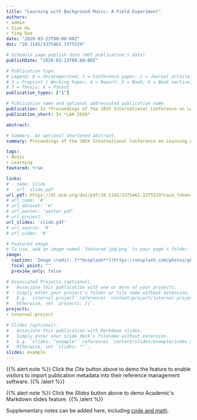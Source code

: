 ```yaml
---
title: "Learning with Background Music: A Field Experiment"
authors:
- admin
- Xiao Hu
- Ying Que
date: "2020-03-23T00:00:00Z"
doi: "10.1145/3375462.3375529"

# Schedule page publish date (NOT publication's date).
publishDate: "2020-03-23T00:00:00Z"

# Publication type.
# Legend: 0 = Uncategorized; 1 = Conference paper; 2 = Journal article;
# 3 = Preprint / Working Paper; 4 = Report; 5 = Book; 6 = Book section;
# 7 = Thesis; 8 = Patent
publication_types: ["1"]

# Publication name and optional abbreviated publication name.
publication: In *Proceedings of the 10th International Conference on Learning Analytics & Knowledge*
publication_short: In *LAK 2020*

abstract: 

# Summary. An optional shortened abstract.
summary: Proceedings of the 10th International Conference on Learning Analytics & Knowledge (LAK 2020).

tags:
- Music
- Learning
featured: true

links:
# - name: Slide
#   url: slide.pdf
url_pdf: https://dl.acm.org/doi/pdf/10.1145/3375462.3375529?casa_token=x8k_YuvsAqsAAAAA:fD7ULf_AkrzV-u77siACYQ_K_ZQjjB9y4nkmwlyEtQtgC6F99Teqrgg_p5Oye5RnjWrQzYUhwGEp
# url_code: '#'
# url_dataset: '#'
# url_poster: 'poster.pdf'
# url_project: ''
url_slides: 'slide.pdf'
# url_source: '#'
# url_video: '#'

# Featured image
# To use, add an image named `featured.jpg/png` to your page's folder. 
image:
  caption: 'Image credit: [**Unsplash**](https://unsplash.com/photos/pLCdAaMFLTE)'
  focal_point: ""
  preview_only: false

# Associated Projects (optional).
#   Associate this publication with one or more of your projects.
#   Simply enter your project's folder or file name without extension.
#   E.g. `internal-project` references `content/project/internal-project/index.md`.
#   Otherwise, set `projects: []`.
projects:
- internal-project

# Slides (optional).
#   Associate this publication with Markdown slides.
#   Simply enter your slide deck's filename without extension.
#   E.g. `slides: "example"` references `content/slides/example/index.md`.
#   Otherwise, set `slides: ""`.
slides: example
---
```


{{% alert note %}}
Click the *Cite* button above to demo the feature to enable visitors to import publication metadata into their reference management software.
{{% /alert %}}

{{% alert note %}}
Click the *Slides* button above to demo Academic's Markdown slides feature.
{{% /alert %}}

Supplementary notes can be added here, including [code and math](https://sourcethemes.com/academic/docs/writing-markdown-latex/).

